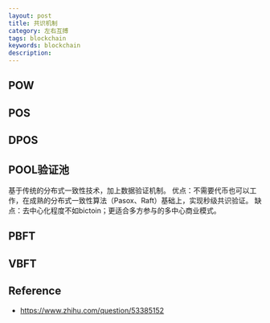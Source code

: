 ```yaml
---
layout: post
title: 共识机制
category: 左右互搏
tags: blockchain
keywords: blockchain
description: 
---
```


## POW

## POS

## DPOS

## POOL验证池

基于传统的分布式一致性技术，加上数据验证机制。
优点：不需要代币也可以工作，在成熟的分布式一致性算法（Pasox、Raft）基础上，实现秒级共识验证。
缺点：去中心化程度不如bictoin；更适合多方参与的多中心商业模式。


## PBFT

## VBFT

## Reference

* <https://www.zhihu.com/question/53385152>